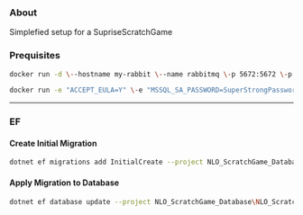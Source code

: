 ### About
Simplefied setup for a SupriseScratchGame


### Prequisites

```bash 
docker run -d \--hostname my-rabbit \--name rabbitmq \-p 5672:5672 \-p 15672:15672 \rabbitmq:3-management
```
```bash 
docker run -e "ACCEPT_EULA=Y" \-e "MSSQL_SA_PASSWORD=SuperStrongPassword1!" \-p 1433:1433 \--name sql1 \--hostname sql1 \-d mcr.microsoft.com/mssql/server:2025-latest
```
---
### EF

#### Create Initial Migration

```bash
dotnet ef migrations add InitialCreate --project NLO_ScratchGame_Database\NLO_ScratchGame_Database.csproj --startup-project NLOScratchGame_Worker\NLOScratchGame_Worker.csproj
```

#### Apply Migration to Database

```bash
dotnet ef database update --project NLO_ScratchGame_Database\NLO_ScratchGame_Database.csproj --startup-project NLOScratchGame_Worker\NLOScratchGame_Worker.csproj
```
